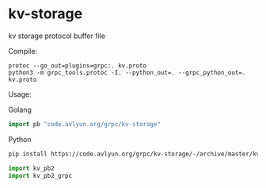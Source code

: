 # kv-storage

kv storage  protocol buffer file

Compile:

```
protoc --go_out=plugins=grpc:. kv.proto
python3 -m grpc_tools.protoc -I. --python_out=. --grpc_python_out=. kv.proto
```

Usage:

Golang

```go
import pb "code.avlyun.org/grpc/kv-storage"
```

Python

```sh
pip install https://code.avlyun.org/grpc/kv-storage/-/archive/master/kv-storage-master.zip
```

```py
import kv_pb2
import kv_pb2_grpc
```
